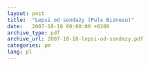 ```yaml
---
layout: post
title:  "Lepsi od sondaży (Puls Biznesu)"
date:   2007-10-18 00:00:00 +0200
archive_type: pdf
archive_url: 2007-10-18-lepsi-od-sondazy.pdf
categories: pm
lang: pl
---
```

